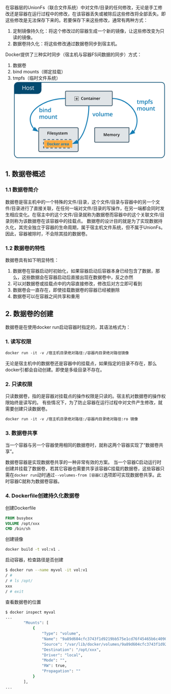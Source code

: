 在容器层的UnionFs（联合文件系统）中对文件/目录的任何修改，无论是手工修改还是容器在运行过程中的修改，在该容器丢失或被除后这些修改将全部丢失。即这些修改是无法保存下来的。若要保存下来这些修改，通常有两种方式：

1. 定制镜像持久化：将这个修改过的容器生成一个新的镜像，让这些修改变为只读的镜像。
2. 数据卷持久化：将这些修改通过数据卷同步到宿主机。

 Docker提供了三种实时同步（宿主机与容器FS间数据的同步）方式：

1. 数据卷
2. bind mounts（绑定挂载）
3. tmpfs（临时文件系统）
![Volumes on the Docker host](images/types-of-mounts-volume.png) 

## 1. 数据卷概述

### 1.1 数据卷简介

数据卷是宿主机中的一个特殊的文件/目录，这个文件/目录与容器中的另一个文件/目录进行了直接关联，在任何一端对文件/目录的写操作，在另一端都会同时发生相应变化。在宿主中的这个文件/目录就称为数据卷而容器中的这个关联文件/目录则称为该数据卷在该容器中的挂载点。
数据卷的设计目的就是为了实现数据持久化，其完全独立于容器的生命周期，属于宿主机文件系统，但不属于UnionFs。因此，容器被除时，不会除其挂的数据卷。

### 1.2 数据卷的特性

数据卷具有如下明显特性：

1. 数据卷在容器启动时初始化，如果容器启动后容器本身已经包含了数据，那么，这些数据会在容器启动后直接出现在数据卷中，反之亦然
2. 可以对数据卷或挂载点中的内容直接修改，修改后对方立即可看到
3. 数据卷会一直存在，即使挂载数据卷的容器已经被删除
4. 数据卷可以在容器之间共享和重用

## 2. 数据卷的创建

数据卷是在使用docker run启动容器时指定的，其语法格式为：

### 1. 读写权限

```dockerfile
docker run -it -v /宿主机目录绝对路径:/容器内目录绝对路径镜像
```

无论是宿主机中的数据卷还是容器中的挂载点，如果指定的目录不存在，那么docker引都会自动创建。即使是多级目录不存在。

### 2. 只读权限

只读数据卷，指的是容器对挂载点的操作权限是只读的。宿主机对数据卷的操作权限始终是读写的。
有些情况下，为了防止容器在运行过程中对文件产生修改，就需要创建只读数据卷。

```dockerfile
docker run -it -v /宿主机目录绝对路径:/容器内目录绝对路径:ro 镜像
```

### 3. 数据卷共享

当一个容器与另一个容器使用相同的数据卷时，就称这两个容器实现了“数据卷共享”。

数据卷容器是实现数据卷共享的一种非常有效的方案。
当一个容器C启动运行时创建并挂载了数据卷，若其它容器也需要共享该容器C挂载的数据卷，这些容器只需在`docker run`动时通过`--volumes-from [容器C]`选项即可实现数据卷共享。此时容器C就称为数据卷容器。

### 4. Dockerfile创建持久化数据卷

创建Dockerfile

```dockerfile
FROM busybox
VOLUME /opt/xxx
CMD /bin/sh
```

创建镜像

```bash
docker build -t vol:v1 .
```

启动容器，检查路径是否创建

```bash
$ docker run --name myvol -it vol:v1 
/ # 
/ # ls /opt/
xxx
/ # exit
```

查看数据卷的位置

```bash
$ docker inspect myval
...
        "Mounts": [
            {
                "Type": "volume",
                "Name": "9a89d604cfc3743f1d9219bb575e1cd76f45465b6c409038759d7eb5403d7082",
                "Source": "/var/lib/docker/volumes/9a89d604cfc3743f1d9219bb575e1cd76f45465b6c409038759d7eb5403d7082/_data",
                "Destination": "/opt/xxx",
                "Driver": "local",
                "Mode": "",
                "RW": true,
                "Propagation": ""
            }
        ],
...
```



